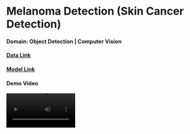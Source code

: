 # Melanoma Detection (Skin Cancer Detection)

#### Domain: Object Detection | Computer Vision

#### [Data Link](https://drive.google.com/file/d/1tco9WTg0yZ6-Y0tQ5pFPR4vAzZ63Yd9d/view?usp=drive_link)
#### [Model Link](https://drive.google.com/file/d/1XZeJmq7pE4X5r8tQDYPZpBx4P21b_oug/view?usp=drive_link)

#### Demo Video
<video src='[Melanoma_Detection_Demo.mp4]()https://github.com/mykeysid10/Melanoma-Detection/blob/main/Melanoma_Detection_Demo.mp4' width=180/>

![Demo Video](https://github.com/mykeysid10/Melanoma-Detection/blob/main/Melanoma_Detection_Demo.mp4)


